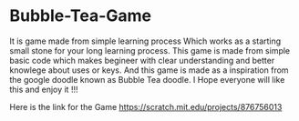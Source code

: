 # Bubble-Tea-Game

It is game made from simple learning process Which works as a starting small stone for your long learning process.
This game is made from simple basic code which makes begineer with clear understanding and better knowlege about uses or keys.
And this game is made as a inspiration from the google doodle known as Bubble Tea doodle.
I Hope everyone will like this and enjoy it !!!

Here  is the link for the Game 
https://scratch.mit.edu/projects/876756013
